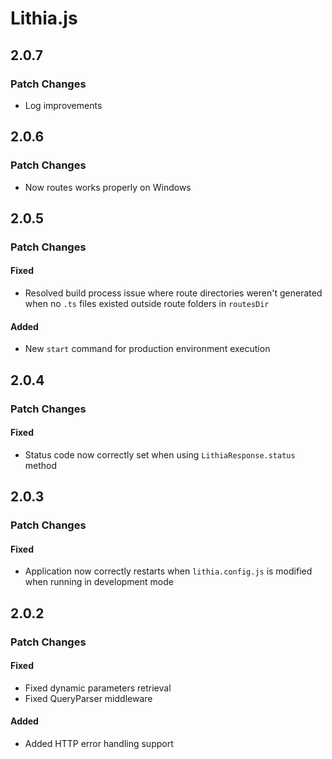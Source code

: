 # Lithia.js

## 2.0.7

### Patch Changes

- Log improvements

## 2.0.6

### Patch Changes

- Now routes works properly on Windows

## 2.0.5

### Patch Changes

#### Fixed

- Resolved build process issue where route directories weren't generated when no `.ts` files existed outside route folders in `routesDir`

#### Added

- New `start` command for production environment execution

## 2.0.4

### Patch Changes

#### Fixed

- Status code now correctly set when using `LithiaResponse.status` method

## 2.0.3

### Patch Changes

#### Fixed

- Application now correctly restarts when `lithia.config.js` is modified when running in development mode

## 2.0.2

### Patch Changes

#### Fixed

- Fixed dynamic parameters retrieval
- Fixed QueryParser middleware

#### Added

- Added HTTP error handling support
